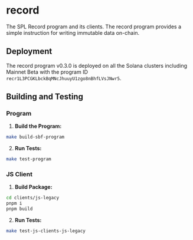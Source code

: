 # record

The SPL Record program and its clients. The record program provides a simple
instruction for writing immutable data on-chain.

## Deployment

The record program v0.3.0 is deployed on all the Solana clusters including
Mainnet Beta with the program ID `recr1L3PCGKLbckBqMNcJhuuyU1zgo8nBhfLVsJNwr5`.

## Building and Testing

### Program

1. **Build the Program:**

```bash
make build-sbf-program
```

2. **Run Tests:**

```bash
make test-program
```

### JS Client

1. **Build Package:**

```bash
cd clients/js-legacy
pnpm i
pnpm build
```

2. **Run Tests:**

```bash
make test-js-clients-js-legacy
```
